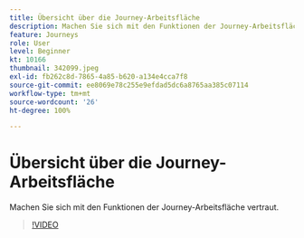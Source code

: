 ```yaml
---
title: Übersicht über die Journey-Arbeitsfläche
description: Machen Sie sich mit den Funktionen der Journey-Arbeitsfläche vertraut.
feature: Journeys
role: User
level: Beginner
kt: 10166
thumbnail: 342099.jpeg
exl-id: fb262c8d-7865-4a85-b620-a134e4cca7f8
source-git-commit: ee8069e78c255e9efdad5dc6a8765aa385c07114
workflow-type: tm+mt
source-wordcount: '26'
ht-degree: 100%

---
```


# Übersicht über die Journey-Arbeitsfläche

Machen Sie sich mit den Funktionen der Journey-Arbeitsfläche vertraut.

>[!VIDEO](https://video.tv.adobe.com/v/342099?quality=12&learn=on)
